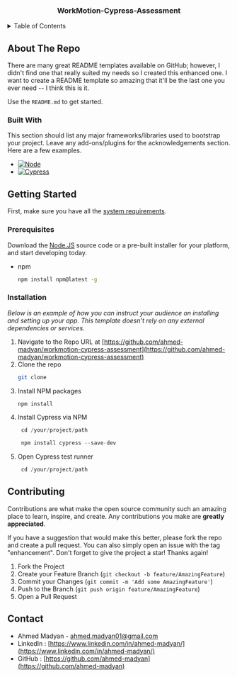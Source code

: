 <h3 align="center"> WorkMotion-Cypress-Assessment</h3>


<!-- TABLE OF CONTENTS -->
<details>
  <summary>Table of Contents</summary>
  <ol>
    <li>
      <a href="#about-the-project">About The Repo</a>
      <ul>
        <li><a href="#built-with">Built With</a></li>
      </ul>
    </li>
    <li>
      <a href="#getting-started">Getting Started</a>
      <ul>
        <li><a href="#prerequisites">Prerequisites</a></li>
        <li><a href="#installation">Installation</a></li>
      </ul>
    </li>
    <li><a href="#contributing">Contributing</a></li>
    <li><a href="#contact">Contact</a></li>
  </ol>
</details>


<!-- ABOUT THE Repo -->
## About The Repo


There are many great README templates available on GitHub; however, I didn't find one that really suited my needs so I created this enhanced one. I want to create a README template so amazing that it'll be the last one you ever need -- I think this is it.


Use the `README.md` to get started.


### Built With

This section should list any major frameworks/libraries used to bootstrap your project. Leave any add-ons/plugins for the acknowledgements section. Here are a few examples.

* [![Node][Node.js]][Node-url]
* [![Cypress][Cypress.io]][Cypress-url]


<!-- GETTING STARTED -->
## Getting Started

First, make sure you have all the [system requirements](https://docs.cypress.io/guides/getting-started/installing-cypress#System-requirements).

### Prerequisites

Download the [Node.JS](https://nodejs.org/en/download/) source code or a pre-built installer for your platform, and start developing today.
* npm
  ```sh
  npm install npm@latest -g
  ```

### Installation

_Below is an example of how you can instruct your audience on installing and setting up your app. This template doesn't rely on any external dependencies or services._

1. Navigate to the Repo URL at [https://github.com/ahmed-madyan/workmotion-cypress-assessment](https://github.com/ahmed-madyan/workmotion-cypress-assessment)
2. Clone the repo
   ```sh
   git clone
   ```
3. Install NPM packages
   ```sh
   npm install
   ```
4. Install Cypress via NPM 
   ```js
   	cd /your/project/path
   ```
   ```js
   	npm install cypress --save-dev
   ```
5. Open Cypress test runner
   ```js
   	cd /your/project/path
   ```


<!-- CONTRIBUTING -->
## Contributing

Contributions are what make the open source community such an amazing place to learn, inspire, and create. Any contributions you make are **greatly appreciated**.

If you have a suggestion that would make this better, please fork the repo and create a pull request. You can also simply open an issue with the tag "enhancement".
Don't forget to give the project a star! Thanks again!

1. Fork the Project
2. Create your Feature Branch (`git checkout -b feature/AmazingFeature`)
3. Commit your Changes (`git commit -m 'Add some AmazingFeature'`)
4. Push to the Branch (`git push origin feature/AmazingFeature`)
5. Open a Pull Request

<!-- CONTACT -->
## Contact

* Ahmed Madyan - [ahmed.madyan01@gmail.com](mailto:ahmed.madyan01@gmail.com)
* LinkedIn : [https://www.linkedin.com/in/ahmed-madyan/](https://www.linkedin.com/in/ahmed-madyan/)
* GitHub : [https://github.com/ahmed-madyan](https://github.com/ahmed-madyan)


<!-- MARKDOWN LINKS & IMAGES -->
[Node-url]: https://nodejs.org/
[Node.js]: https://nodejs.org/static/images/logo.svg
[Cypress.io]: https://upload.wikimedia.org/wikipedia/commons/6/6d/CyPress_logo.svg
[Cypress-url]: https://www.cypress.io/
